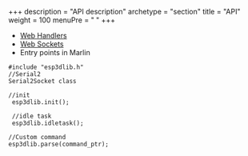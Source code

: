 +++
description = "API description"
archetype = "section"
title = "API"
weight = 100
menuPre = "<i class='fas fa-cogs'></i> "
+++

* [Web Handlers](webhandlers)
* [Web Sockets](websockets)
* Entry points in Marlin
```
#include "esp3dlib.h"
//Serial2
Serial2Socket class
```
```
//init
 esp3dlib.init();
```
```
 //idle task
 esp3dlib.idletask();
```
```
//Custom command
esp3dlib.parse(command_ptr);
```
